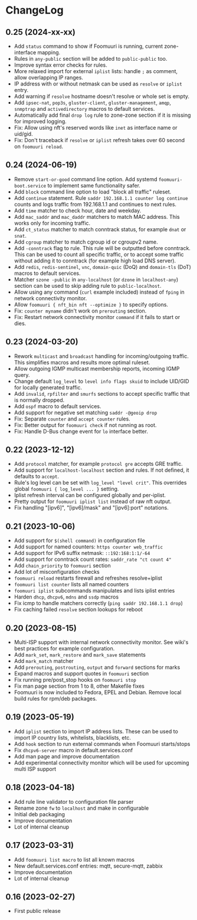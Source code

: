 # ChangeLog

## 0.25 (2024-xx-xx)

* Add `status` command to show if Foomuuri is running, current zone-interface
  mapping.
* Rules in `any-public` section will be added to `public-public` too.
* Improve syntax error checks for rules.
* More relaxed import for external `iplist` lists: handle `;` as comment,
  allow overlapping IP ranges.
* IP address with or without netmask can be used as `resolve` or `iplist`
  entry.
* Add warning if `resolve` hostname doesn't resolve or whole set is empty.
* Add `ipsec-nat`, `pop3s`, `gluster-client`, `gluster-management`, `amqp`,
  `snmptrap` and `activedirectory` macros to default services.
* Automatically add final `drop log` rule to zone-zone section if it is
  missing for improved logging.
* Fix: Allow using nft's reserved words like `inet` as interface name or
  uid/gid.
* Fix: Don't traceback if `resolve` or `iplist` refresh takes over 60 second
  on `foomuuri reload`.

## 0.24 (2024-06-19)

* Remove `start-or-good` command line option. Add systemd
  `foomuuri-boot.service` to implement same functionality safer.
* Add `block` command line option to load "block all traffic" ruleset.
* Add `continue` statement. Rule `saddr 192.168.1.1 counter log continue`
  counts and logs traffic from 192.168.1.1 and continues to next rules.
* Add `time` matcher to check hour, date and weekday.
* Add `mac_saddr` and `mac_daddr` matchers to match MAC address. This works
  only for incoming traffic.
* Add `ct_status` matcher to match conntrack status, for example `dnat` or
  `snat`.
* Add `cgroup` matcher to match cgroup id or cgroupv2 name.
* Add `-conntrack` flag to rule. This rule will be outputted before
  conntrack. This can be used to count all specific traffic, or to accept
  some traffic without adding it to conntrack (for example high load DNS
  server).
* Add `redis`, `redis-sentinel`, `vnc`, `domain-quic` (DoQ) and `domain-tls`
  (DoT) macros to default services.
* Matcher `szone -public` in `any-localhost` (or `dzone` in `localhost-any`)
  section can be used to skip adding rule to `public-localhost`.
* Allow using any command (`curl` example included) instead of `fping` in
  network connectivity monitor.
* Allow `foomuuri { nft_bin nft --optimize }` to specify options.
* Fix: `counter myname` didn't work on `prerouting` section.
* Fix: Restart network connectivity monitor `command` if it fails to start
  or dies.

## 0.23 (2024-03-20)

* Rework `multicast` and `broadcast` handling for incoming/outgoing traffic.
  This simplifies macros and results more optimal ruleset.
* Allow outgoing IGMP multicast membership reports, incoming IGMP query.
* Change default `log_level` to `level info flags skuid` to include UID/GID
  for locally generated traffic.
* Add `invalid`, `rpfilter` and `smurfs` sections to accept specific
  traffic that is normally dropped.
* Add `ospf` macro to default services.
* Add support for negative set matching `saddr -@geoip drop`
* Fix: Separate `counter` and `accept counter` rules.
* Fix: Better output for `foomuuri check` if not running as root.
* Fix: Handle D-Bus change event for `lo` interface better.

## 0.22 (2023-12-12)

* Add `protocol` matcher, for example `protocol gre` accepts GRE traffic.
* Add support for `localhost-localhost` section and rules. If not defined,
  it defaults to `accept`.
* Rule's log level can be set with `log_level "level crit"`. This overrides
  global `foomuuri { log_level ... }` setting.
* Iplist refresh interval can be configured globally and per-iplist.
* Pretty output for `foomuuri iplist list` instead of raw nft output.
* Fix handling "[ipv6]", "[ipv6]/mask" and "[ipv6]:port" notations.

## 0.21 (2023-10-06)

* Add support for `$(shell command)` in configuration file
* Add support for named counters: `https counter web_traffic`
* Add support for IPv6 suffix netmask: `::192:168:1:1/-64`
* Add support for conntrack count rates: `saddr_rate "ct count 4"`
* Add `chain_priority` to `foomuuri` section
* Add lot of misconfiguration checks
* `foomuuri reload` restarts firewall and refreshes resolve+iplist
* `foomuuri list counter` lists all named counters
* `foomuuri iplist` subcommands manipulates and lists iplist entries
* Harden `dhcp`, `dhcpv6`, `mdns` and `ssdp` macros
* Fix icmp to handle matchers correctly (`ping saddr 192.168.1.1 drop`)
* Fix caching failed `resolve` section lookups for reboot

## 0.20 (2023-08-15)

* Multi-ISP support with internal network connectivity monitor.
  See wiki's best practices for example configuration.
* Add `mark_set`, `mark_restore` and `mark_save` statements
* Add `mark_match` matcher
* Add `prerouting`, `postrouting`, `output` and `forward` sections for marks
* Expand macros and support quotes in `foomuuri` section
* Fix running pre/post_stop hooks on `foomuuri stop`
* Fix man page section from 1 to 8, other Makefile fixes
* Foomuuri is now included to Fedora, EPEL and Debian. Remove local build
  rules for rpm/deb packages.

## 0.19 (2023-05-19)

* Add `iplist` section to import IP address lists. These can be used to
  import IP country lists, whitelists, blacklists, etc.
* Add `hook` section to run external commands when Foomuuri starts/stops
* Fix `dhcpv6-server` macro in default.services.conf
* Add man page and improve documentation
* Add experimental connectivity monitor which will be used for upcoming
  multi ISP support

## 0.18 (2023-04-18)

* Add rule line validator to configuration file parser
* Rename zone `fw` to `localhost` and make in configurable
* Initial deb packaging
* Improve documentation
* Lot of internal cleanup

## 0.17 (2023-03-31)

* Add `foomuuri list macro` to list all known macros
* New default.services.conf entries: mqtt, secure-mqtt, zabbix
* Improve documentation
* Lot of internal cleanup

## 0.16 (2023-02-27)

* First public release
